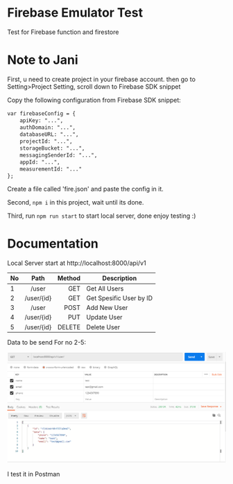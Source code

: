 # Firebase Emulator Test

Test for Firebase function and firestore

# Note to Jani

First, u need to create project in your firebase account. then go to Setting>Project Setting, scroll down to Firebase SDK snippet

Copy the following configuration from Firebase SDK snippet: 

    var firebaseConfig = {
        apiKey: "...",
        authDomain: "...",
        databaseURL: "...",
        projectId: "...",
        storageBucket: "...",
        messagingSenderId: "...",
        appId: "...",
        measurementId: "..."
    };

Create a file called 'fire.json' and paste the config in it.

Second, `npm i` in this project, wait until its done.

Third, run `npm run start` to start local server, done enjoy testing :)

# Documentation

Local Server start at http://localhost:8000/api/v1


| No |      Path      |  Method | Description  |
|----|:-------------:|------:|---|
| 1  |  /user | GET |   Get All Users   |
| 2  |  /user/{id}   |  GET  |  Get Spesific User by ID |
| 3  |  /user |    POST  |  Add New User |
| 4  |  /user/{id} |   PUT    |  Update User |
| 5  |  /user/{id} |   DELETE    |  Delete User |

Data to be send For no 2-5:

![screenshot](https://github.com/JoshuaTimothyW/Firebase-Emulator-Testing/blob/master/img/example.png)

I test it in Postman
